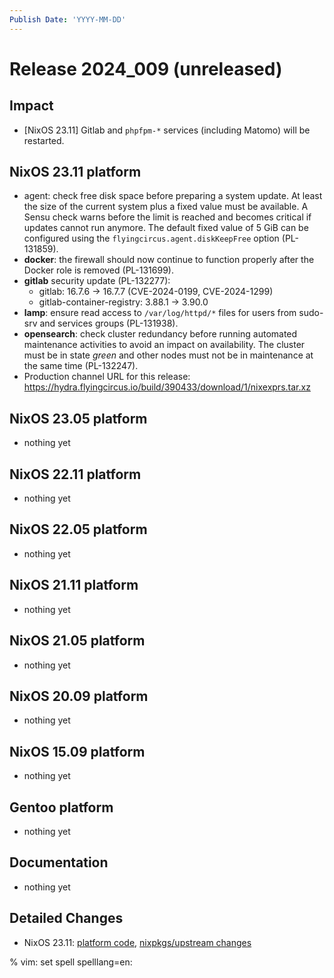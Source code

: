 ```yaml
---
Publish Date: 'YYYY-MM-DD'
---
```


# Release 2024_009 (unreleased)

## Impact

- \[NixOS 23.11] Gitlab and `phpfpm-*` services (including Matomo) will be
  restarted.

## NixOS 23.11 platform

- agent: check free disk space before preparing a system update. At least the
  size of the current system plus a fixed value must be available. A Sensu
  check warns before the limit is reached and becomes critical if updates
  cannot run anymore. The default fixed value of 5 GiB can be configured
  using the `flyingcircus.agent.diskKeepFree` option (PL-131859).
- **docker**: the firewall should now continue to function properly after the
  Docker role is removed (PL-131699).
- **gitlab** security update (PL-132277):
  - gitlab: 16.7.6 -> 16.7.7 (CVE-2024-0199, CVE-2024-1299)
  - gitlab-container-registry: 3.88.1 -> 3.90.0
- **lamp**: ensure read access to `/var/log/httpd/*` files for users from sudo-srv and
  services groups (PL-131938).
- **opensearch**: check cluster redundancy before running automated
  maintenance activities to avoid an impact on availability. The cluster
  must be in state *green* and other nodes must not be in maintenance at
  the same time (PL-132247).
- Production channel URL for this release: https://hydra.flyingcircus.io/build/390433/download/1/nixexprs.tar.xz

## NixOS 23.05 platform

- nothing yet

## NixOS 22.11 platform

- nothing yet

## NixOS 22.05 platform

- nothing yet

## NixOS 21.11 platform

- nothing yet

## NixOS 21.05 platform

- nothing yet

## NixOS 20.09 platform

- nothing yet

## NixOS 15.09 platform

- nothing yet

## Gentoo platform

- nothing yet

## Documentation

- nothing yet

## Detailed Changes

- NixOS 23.11: [platform code](https://github.com/flyingcircusio/fc-nixos/compare/fc/r2024_008/23.11...b6d4fe6429a1a3c0c616cc8b948c8bce2e8cf62d),
 [nixpkgs/upstream changes](https://github.com/flyingcircusio/nixpkgs/compare/5857afb599983e1fbbbc0c5237ee64492f911df4...223066281ca570f5be77d351df0d880d21bcc9de)

% vim: set spell spelllang=en:

